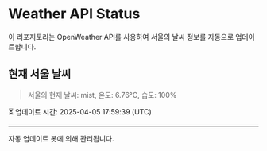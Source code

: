
# Weather API Status

이 리포지토리는 OpenWeather API를 사용하여 서울의 날씨 정보를 자동으로 업데이트합니다.

## 현재 서울 날씨
> 서울의 현재 날씨: mist, 온도: 6.76°C, 습도: 100%

⏳ 업데이트 시간: 2025-04-05 17:59:39 (UTC)

---
자동 업데이트 봇에 의해 관리됩니다.
